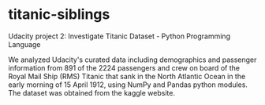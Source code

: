 # titanic-siblings
Udacity project 2: Investigate Titanic Dataset - Python Programming Language

We analyzed Udacity's curated data including demographics and passenger information from 891 of the 2224 passengers and crew on board of the Royal Mail Ship (RMS) Titanic that sank in the North Atlantic Ocean in the early morning of 15 April 1912, using NumPy and Pandas python modules. The dataset was obtained from the kaggle website. 

